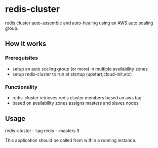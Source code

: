 # redis-cluster

redis cluster auto-assemble and auto-healing using an AWS auto scaling group.

## How it works

### Prerequisites

* setup an auto scaling group (or more) in multiple availability zones
* setup redis-cluster to run at startup (upstart,cloud-init,etc)

### Functionality

* redis-cluster retrieves redis cluster members based on aws tag
* based on availability zones assigns masters and slaves nodes

## Usage 

redis-cluster --tag redis --masters 3

This application should be called from within a running instance.
